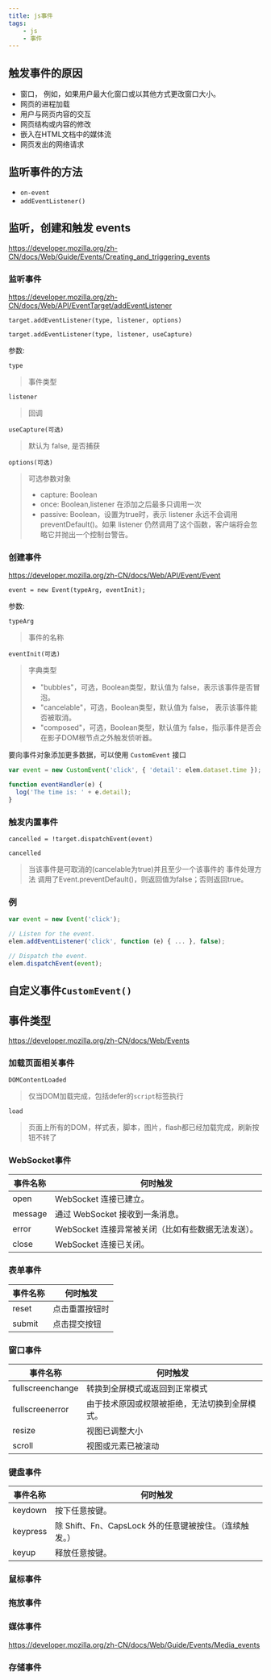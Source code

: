 ```yaml
---
title: js事件
tags:
    - js
    - 事件
---
```


## 触发事件的原因

- 窗口， 例如，如果用户最大化窗口或以其他方式更改窗口大小。
- 网页的进程加载
- 用户与网页内容的交互
- 网页结构或内容的修改
- 嵌入在HTML文档中的媒体流
- 网页发出的网络请求

## 监听事件的方法

- `on-event`
- `addEventListener()`

## 监听，创建和触发 events

<https://developer.mozilla.org/zh-CN/docs/Web/Guide/Events/Creating_and_triggering_events>

### 监听事件

<https://developer.mozilla.org/zh-CN/docs/Web/API/EventTarget/addEventListener>

`target.addEventListener(type, listener, options)`

`target.addEventListener(type, listener, useCapture)`

参数:

`type`
>事件类型

`listener`
>回调

`useCapture(可选)`
>默认为 false, 是否捕获

`options(可选)`
>可选参数对象
>
>- capture: Boolean
>- once: Boolean,listener 在添加之后最多只调用一次
>- passive: Boolean，设置为true时，表示 listener 永远不会调用 preventDefault()。如果 listener 仍然调用了这个函数，客户端将会忽略它并抛出一个控制台警告。

### 创建事件

<https://developer.mozilla.org/zh-CN/docs/Web/API/Event/Event>

`event = new Event(typeArg, eventInit);`

参数:

`typeArg`
>事件的名称

`eventInit(可选)`
>字典类型
>
>- "bubbles"，可选，Boolean类型，默认值为 false，表示该事件是否冒泡。
>- "cancelable"，可选，Boolean类型，默认值为 false， 表示该事件能否被取消。
>- "composed"，可选，Boolean类型，默认值为 false，指示事件是否会在影子DOM根节点之外触发侦听器。

要向事件对象添加更多数据，可以使用 `CustomEvent` 接口

```js
var event = new CustomEvent('click', { 'detail': elem.dataset.time });

function eventHandler(e) {
  log('The time is: ' + e.detail);
}
```

### 触发内置事件

`cancelled = !target.dispatchEvent(event)`

`cancelled`
>当该事件是可取消的(cancelable为true)并且至少一个该事件的 事件处理方法 调用了Event.preventDefault()，则返回值为false；否则返回true。

### 例

```js
var event = new Event('click');

// Listen for the event.
elem.addEventListener('click', function (e) { ... }, false);

// Dispatch the event.
elem.dispatchEvent(event);
```

## 自定义事件`CustomEvent()`

## 事件类型

<https://developer.mozilla.org/zh-CN/docs/Web/Events>

### 加载页面相关事件

`DOMContentLoaded`
>仅当DOM加载完成，包括defer的`script`标签执行

`load`
>页面上所有的DOM，样式表，脚本，图片，flash都已经加载完成，刷新按钮不转了

### WebSocket事件

| 事件名称 | 何时触发                                           |
| -------- | -------------------------------------------------- |
| open     | WebSocket 连接已建立。                             |
| message  | 通过 WebSocket 接收到一条消息。                    |
| error    | WebSocket 连接异常被关闭（比如有些数据无法发送）。 |
| close    | WebSocket 连接已关闭。                             |

### 表单事件

事件名称|何时触发
-|-
reset|点击重置按钮时
submit|点击提交按钮

### 窗口事件

事件名称|何时触发
-|-
fullscreenchange|转换到全屏模式或返回到正常模式
fullscreenerror|由于技术原因或权限被拒绝，无法切换到全屏模式。
resize|视图已调整大小
scroll|视图或元素已被滚动

### 键盘事件

事件名称|何时触发
-|-
keydown|按下任意按键。
keypress|除 Shift、Fn、CapsLock 外的任意键被按住。（连续触发。）
keyup|释放任意按键。

### 鼠标事件

### 拖放事件

### 媒体事件

<https://developer.mozilla.org/zh-CN/docs/Web/Guide/Events/Media_events>

### 存储事件
